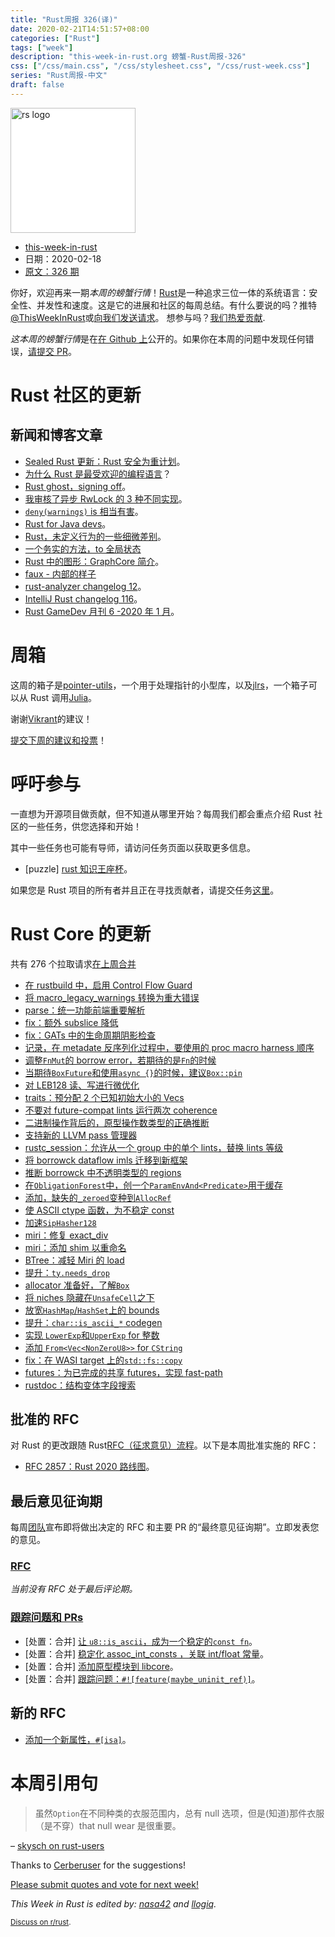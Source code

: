 ```yaml
---
title: "Rust周报 326(译)"
date: 2020-02-21T14:51:57+08:00
categories: ["Rust"]
tags: ["week"]
description: "this-week-in-rust.org 螃蟹-Rust周报-326"
css: ["/css/main.css", "/css/stylesheet.css", "/css/rust-week.css"]
series: "Rust周报-中文"
draft: false
---
```


<img src="https://www.rust-lang.org/static/images/rust-logo-blk.svg" alt="rs logo" class="medium-zoom-image" style="
    width: 200px;
    background: white;
">

- [this-week-in-rust](<(https://this-week-in-rust.org)>)
- 日期：2020-02-18
- [原文：326 期](https://this-week-in-rust.org/blog/2020/02/18/this-week-in-rust-326/)

你好，欢迎再来一期*本周的螃蟹行情*！[Rust](http://rust-lang.org)是一种追求三位一体的系统语言：安全性、并发性和速度。这是它的进展和社区的每周总结。有什么要说的吗？推特[@ThisWeekInRust](https://twitter.com/ThisWeekInRust)或[向我们发送请求](https://github.com/cmr/this-week-in-rust)。 想参与吗？[我们热爱贡献](https://github.com/rust-lang/rust/blob/master/CONTRIBUTING.md).

*这本周的螃蟹行情*是在[在 Github 上](https://github.com/cmr/this-week-in-rust)公开的。如果你在本周的问题中发现任何错误，[请提交 PR](https://github.com/cmr/this-week-in-rust/pulls)。

# Rust 社区的更新

## 新闻和博客文章

- [Sealed Rust 更新：Rust 安全为重计划](https://ferrous-systems.com/blog/sealed-rust-the-plan/)。
- [为什么 Rust 是最受欢迎的编程语言](https://matklad.github.io/2020/02/14/why-rust-is-loved.html)？
- [Rust ghost，signing off](https://quietmisdreavus.net/self/2020/02/17/rust-ghost-signing-off/)。
- [我审核了异步 RwLock 的 3 种不同实现](https://www.reddit.com/r/rust/comments/f4zldz/i_audited_3_different_implementation_of_async/)。
- [`deny(warnings)` is 相当有害](https://www.reddit.com/r/rust/comments/f5xpib/psa_denywarnings_is_actively_harmful/)。
- [Rust for Java devs](https://leshow.github.io/post/rust_for_java_devs/)。
- [Rust，未定义行为的一些细微差别](https://typr124.github.io/UB1)。
- [一个务实的方法，to 全局状态](http://adventures.michaelfbryan.com/posts/pragmatic-global-state/)
- [Rust 中的图形：GraphCore 简介](https://depth-first.com/articles/2020/02/17/graphs-in-rust-introducting-graphcore/)。
- [faux - 内部的样子](https://nrxus.github.io/faux/blog/how-it-works.html)
- [rust-analyzer changelog 12](https://rust-analyzer.github.io/thisweek/2020/02/17/changelog-12.html)。
- [IntelliJ Rust changelog 116](https://intellij-rust.github.io/2020/02/18/changelog-116.html)。
- [Rust GameDev 月刊 6 -2020 年 1 月](https://rust-gamedev.github.io/posts/newsletter-006/)。

# 周箱

这周的箱子是[pointer-utils](https://github.com/CAD97/pointer-utils)，一个用于处理指针的小型库，以及[jlrs](https://github.com/Taaitaaiger/jlrs)，一个箱子可以从 Rust 调用[Julia](https://julialang.org)。

谢谢[Vikrant](https://users.rust-lang.org/t/crate-of-the-week/2704/729)的建议！

[提交下周的建议和投票][submit_crate]！

[submit_crate]: https://users.rust-lang.org/t/crate-of-the-week/2704

# 呼吁参与

一直想为开源项目做贡献，但不知道从哪里开始？每周我们都会重点介绍 Rust 社区的一些任务，供您选择和开始！

其中一些任务也可能有导师，请访问任务页面以获取更多信息。

- \[puzzle] [rust 知识王座杯](https://rustbattle.net/battle/straight-finch-8-e4f4)。

如果您是 Rust 项目的所有者并且正在寻找贡献者，请提交任务[这里][guidelines]。

[guidelines]: https://users.rust-lang.org/t/twir-call-for-participation/4821

# Rust Core 的更新

共有 276 个拉取请求[在上周合并][merged]

[merged]: https://github.com/search?q=is%3Apr+org%3Arust-lang+is%3Amerged+merged%3A2020-02-10..2020-02-17

- [在 rustbuild 中，启用 Control Flow Guard](https://github.com/rust-lang/rust/pull/68824)
- [将 macro_legacy_warnings 转换为重大错误](https://github.com/rust-lang/rust/pull/69129)
- [parse：统一功能前端重要解析](https://github.com/rust-lang/rust/pull/69023)
- [fix：额外 subslice 降低](https://github.com/rust-lang/rust/pull/69128)
- [fix：GATs 中的生命周期阴影检查](https://github.com/rust-lang/rust/pull/68938)
- [记录，在 metadate 反序列化过程中，要使用的 proc macro harness 顺序](https://github.com/rust-lang/rust/pull/68814)
- [调整`FnMut`的 borrow error，若期待的是`Fn`的时候](https://github.com/rust-lang/rust/pull/68816)
- [当期待`BoxFuture`和使用`async {}`的时候，建议`Box::pin`](https://github.com/rust-lang/rust/pull/69082)
- [对 LEB128 读、写进行微优化](https://github.com/rust-lang/rust/pull/69050)
- [traits：预分配 2 个已知初始大小的 Vecs](https://github.com/rust-lang/rust/pull/69022)
- [不要对 future-compat lints 运行两次 coherence](https://github.com/rust-lang/rust/pull/69044)
- [二进制操作背后的，原型操作数类型的正确推断](https://github.com/rust-lang/rust/pull/68129)
- [支持新的 LLVM pass 管理器](https://github.com/rust-lang/rust/pull/67954)
- [rustc_session：允许从一个 group 中的单个 lints，替换 lints 等级](https://github.com/rust-lang/rust/pull/67885)
- [将 borrowck dataflow imls 迁移到新框架](https://github.com/rust-lang/rust/pull/68241)
- [推断 borrowck 中不透明类型的 regions](https://github.com/rust-lang/rust/pull/67681)
- [在`ObligationForest`中，创一个`ParamEnvAnd<Predicate>`用于缓存](https://github.com/rust-lang/rust/pull/68475)
- [添加，缺失的`_zeroed`变种到`AllocRef`](https://github.com/rust-lang/rust/pull/69027)
- [使 ASCII ctype 函数，为不稳定 const](https://github.com/rust-lang/rust/pull/68986)
- [加速`SipHasher128`](https://github.com/rust-lang/rust/pull/68914)
- [miri：修复 exact_div](https://github.com/rust-lang/rust/pull/69126)
- [miri：添加 shim 以重命名](https://github.com/rust-lang/miri/pull/1158)
- [BTree：减轻 Miri 的 load](https://github.com/rust-lang/rust/pull/68781)
- [提升：`ty.needs_drop`](https://github.com/rust-lang/rust/pull/68679)
- [allocator 准备好，了解`Box`](https://github.com/rust-lang/rust/pull/69058)
- [将 niches 隐藏在`UnsafeCell`之下](https://github.com/rust-lang/rust/pull/68491)
- [放宽`HashMap`/`HashSet`上的 bounds](https://github.com/rust-lang/rust/pull/67642)
- [提升：`char::is_ascii_*` codegen](https://github.com/rust-lang/rust/pull/67585)
- [实现 `LowerExp`和`UpperExp` for 整数](https://github.com/rust-lang/rust/pull/66721)
- [添加 `From<Vec<NonZeroU8>>` for `CString`](https://github.com/rust-lang/rust/pull/64069)
- [fix：在 WASI target 上的`std::fs::copy`](https://github.com/rust-lang/rust/pull/69106)
- [futures：为已完成的共享 futures，实现 fast-path](https://github.com/rust-lang/futures-rs/pull/2074)
- [rustdoc：结构变体字段搜索](https://github.com/rust-lang/rust/pull/68668)

## 批准的 RFC

对 Rust 的更改跟随 Rust[RFC（征求意见）流程](https://github.com/rust-lang/rfcs#rust-rfcs)。以下是本周批准实施的 RFC：

- [RFC 2857：Rust 2020 路线图](https://github.com/rust-lang/rfcs/pull/2857)。

## 最后意见征询期

每周[团队](https://www.rust-lang.org/team.html)宣布即将做出决定的 RFC 和主要 PR 的“最终意见征询期”。立即发表您的意见。

### [RFC](https://github.com/rust-lang/rfcs/labels/final-comment-period)

_当前没有 RFC 处于最后评论期。_

### [跟踪问题和 PRs](https://github.com/rust-lang/rust/labels/final-comment-period)

- \[处置：合并] [让 `u8::is_ascii`，成为一个稳定的`const fn`](https://github.com/rust-lang/rust/pull/68984)。
- \[处置：合并] [稳定化 assoc_int_consts ，关联 int/float 常量](https://github.com/rust-lang/rust/pull/68952)。
- \[处置：合并] [添加原型模块到 libcore](https://github.com/rust-lang/rust/pull/67637)。
- \[处置：合并] [跟踪问题：`#![feature(maybe_uninit_ref)]`](https://github.com/rust-lang/rust/issues/63568)。

## 新的 RFC

- [添加一个新属性，`#[isa]`](https://github.com/rust-lang/rfcs/pull/2867)。

# 本周引用句

> 虽然`Option`在不同种类的衣服范围内，总有 null 选项，但是(知道)那件衣服（是不穿）that null wear 是很重要。

– [skysch on rust-users](https://users.rust-lang.org/t/how-would-you-do-that-in-rust-versus-java/38187/6)

Thanks to [Cerberuser](https://users.rust-lang.org/t/twir-quote-of-the-week/328/815) for the suggestions!

[Please submit quotes and vote for next week!](https://users.rust-lang.org/t/twir-quote-of-the-week/328)

_This Week in Rust is edited by: [nasa42](https://github.com/nasa42) and [llogiq](https://github.com/llogiq)._

<small>[Discuss on r/rust](https://www.reddit.com/r/rust/comments/f6sy2s/this_week_in_rust_326/).</small>
